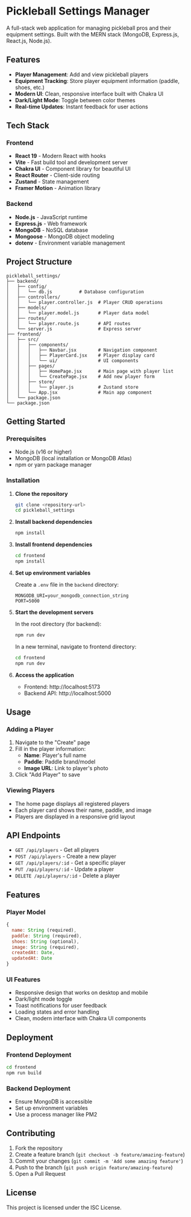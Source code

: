 # Pickleball Settings Manager

A full-stack web application for managing pickleball pros and their equipment settings. Built with the MERN stack (MongoDB, Express.js, React.js, Node.js).

## Features

- **Player Management**: Add and view pickleball players
- **Equipment Tracking**: Store player equipment information (paddle, shoes, etc.)
- **Modern UI**: Clean, responsive interface built with Chakra UI
- **Dark/Light Mode**: Toggle between color themes
- **Real-time Updates**: Instant feedback for user actions

## Tech Stack

### Frontend
- **React 19** - Modern React with hooks
- **Vite** - Fast build tool and development server
- **Chakra UI** - Component library for beautiful UI
- **React Router** - Client-side routing
- **Zustand** - State management
- **Framer Motion** - Animation library

### Backend
- **Node.js** - JavaScript runtime
- **Express.js** - Web framework
- **MongoDB** - NoSQL database
- **Mongoose** - MongoDB object modeling
- **dotenv** - Environment variable management

## Project Structure

```
pickleball_settings/
├── backend/
│   ├── config/
│   │   └── db.js          # Database configuration
│   ├── controllers/
│   │   └── player.controller.js  # Player CRUD operations
│   ├── models/
│   │   └── player.model.js       # Player data model
│   ├── routes/
│   │   └── player.route.js       # API routes
│   └── server.js                 # Express server
├── frontend/
│   ├── src/
│   │   ├── components/
│   │   │   ├── Navbar.jsx        # Navigation component
│   │   │   ├── PlayerCard.jsx    # Player display card
│   │   │   └── ui/               # UI components
│   │   ├── pages/
│   │   │   ├── HomePage.jsx      # Main page with player list
│   │   │   └── CreatePage.jsx    # Add new player form
│   │   ├── store/
│   │   │   └── player.js         # Zustand store
│   │   └── App.jsx               # Main app component
│   └── package.json
└── package.json
```

## Getting Started

### Prerequisites

- Node.js (v16 or higher)
- MongoDB (local installation or MongoDB Atlas)
- npm or yarn package manager

### Installation

1. **Clone the repository**
   ```bash
   git clone <repository-url>
   cd pickleball_settings
   ```

2. **Install backend dependencies**
   ```bash
   npm install
   ```

3. **Install frontend dependencies**
   ```bash
   cd frontend
   npm install
   ```

4. **Set up environment variables**
   
   Create a `.env` file in the `backend` directory:
   ```env
   MONGODB_URI=your_mongodb_connection_string
   PORT=5000
   ```

5. **Start the development servers**

   In the root directory (for backend):
   ```bash
   npm run dev
   ```

   In a new terminal, navigate to frontend directory:
   ```bash
   cd frontend
   npm run dev
   ```

6. **Access the application**
   - Frontend: http://localhost:5173
   - Backend API: http://localhost:5000

## Usage

### Adding a Player
1. Navigate to the "Create" page
2. Fill in the player information:
   - **Name**: Player's full name
   - **Paddle**: Paddle brand/model
   - **Image URL**: Link to player's photo
3. Click "Add Player" to save

### Viewing Players
- The home page displays all registered players
- Each player card shows their name, paddle, and image
- Players are displayed in a responsive grid layout

## API Endpoints

- `GET /api/players` - Get all players
- `POST /api/players` - Create a new player
- `GET /api/players/:id` - Get a specific player
- `PUT /api/players/:id` - Update a player
- `DELETE /api/players/:id` - Delete a player

## Features

### Player Model
```javascript
{
  name: String (required),
  paddle: String (required),
  shoes: String (optional),
  image: String (required),
  createdAt: Date,
  updatedAt: Date
}
```

### UI Features
- Responsive design that works on desktop and mobile
- Dark/light mode toggle
- Toast notifications for user feedback
- Loading states and error handling
- Clean, modern interface with Chakra UI components

## Deployment

### Frontend Deployment
```bash
cd frontend
npm run build
```

### Backend Deployment
- Ensure MongoDB is accessible
- Set up environment variables
- Use a process manager like PM2

## Contributing

1. Fork the repository
2. Create a feature branch (`git checkout -b feature/amazing-feature`)
3. Commit your changes (`git commit -m 'Add some amazing feature'`)
4. Push to the branch (`git push origin feature/amazing-feature`)
5. Open a Pull Request

## License

This project is licensed under the ISC License.
